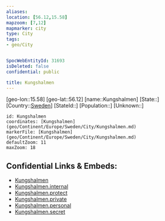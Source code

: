 ```yaml
---
aliases: 
location: [56.12,15.58]
mapzoom: [7,12] 
mapmarker: city 
type: City
tags:
- geo/City


SpocWebEntityId: 31693
isDeleted: false
confidential: public

title: Kungshalmen
---
```

[geo-lon::15.58]
[geo-lat::56.12]
[name::Kungshalmen]
[State::]
[Country::[Sweden](geo/Continent/Europe/Sweden.md)]
[StateId::]
[Population::]
[Unknown::]


```leaflet
id: Kungshalmen
coordinates: [Kungshalmen](geo/Continent/Europe/Sweden/City/Kungshalmen.md)
markerFile: [Kungshalmen](geo/Continent/Europe/Sweden/City/Kungshalmen.md)
defaultZoom: 11 
maxZoom: 18
```


## Confidential Links & Embeds: 
- [Kungshalmen](../../../../../../_public/geo/Continent/Europe/Sweden/City/Kungshalmen.md) 
- [Kungshalmen.internal](../../../../../../_internal/geo/Continent/Europe/Sweden/City/Kungshalmen.internal.md) 
- [Kungshalmen.protect](../../../../../../_protect/geo/Continent/Europe/Sweden/City/Kungshalmen.protect.md) 
- [Kungshalmen.private](../../../../../../_private/geo/Continent/Europe/Sweden/City/Kungshalmen.private.md) 
- [Kungshalmen.personal](../../../../../../_personal/geo/Continent/Europe/Sweden/City/Kungshalmen.personal.md) 
- [Kungshalmen.secret](../../../../../../_secret/geo/Continent/Europe/Sweden/City/Kungshalmen.secret.md) 
